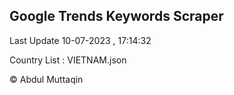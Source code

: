 

## Google Trends Keywords Scraper 
 
Last Update 10-07-2023 , 17:14:32

Country List :
VIETNAM.json



© Abdul Muttaqin 
